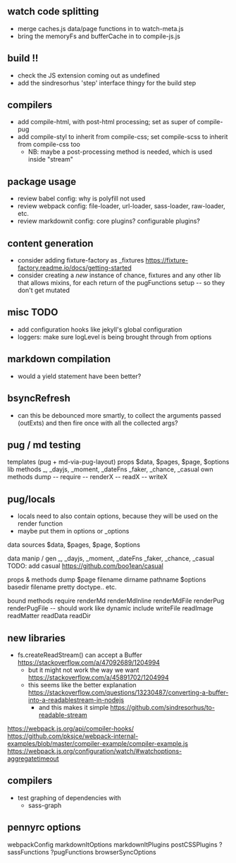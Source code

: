 ## watch code splitting

- merge caches.js data/page functions in to watch-meta.js
- bring the memoryFs and bufferCache in to compile-js.js

## build !!

- check the JS extension coming out as undefined
- add the sindresorhus 'step' interface thingy for the build step

## compilers

- add compile-html, with post-html processing; set as super of compile-pug
- add compile-styl to inherit from compile-css; set compile-scss to inherit from compile-css too
  - NB: maybe a post-processing method is needed, which is used inside "stream"

## package usage

- review babel config: why is polyfill not used
- review webpack config: file-loader, url-loader, sass-loader, raw-loader, etc.
- review markdownit config: core plugins? configurable plugins?


## content generation

- consider adding fixture-factory as _fixtures
  https://fixture-factory.readme.io/docs/getting-started
- consider creating a *new* instance of chance, fixtures and any other lib that allows mixins, for each return of the pugFunctions setup -- so they don't get mutated

## misc TODO

- add configuration hooks like jekyll's global configuration
- loggers: make sure logLevel is being brought through from options

## markdown compilation
- would a yield statement have been better?

## bsyncRefresh
- can this be debounced more smartly, to collect the arguments passed (outExts) and then fire once with all the collected args?

## pug / md testing

templates (pug + md-via-pug-layout)
  props
    $data, $pages, $page, $options
  lib methods
    _, _dayjs, _moment, _dateFns
    _faker, _chance, _casual
  own methods
    dump
    --
    require
    --
    renderX
    --
    readX
    --
    writeX

## pug/locals

- locals need to also contain options, because they will be used on the render function
- maybe put them in options or _options

data sources
  $data, $pages, $page, $options

data manip / gen
  _, _dayjs, _moment, _dateFns
  _faker, _chance, _casual
  TODO: add casual https://github.com/boo1ean/casual

props & methods
  dump
  $page
    filename
    dirname
    pathname
  $options
    basedir
    filename
    pretty
    doctype.. etc.

bound methods
  require
  renderMd
  renderMdInline
  renderMdFile
  renderPug
  renderPugFile -- should work like dynamic include
  writeFile
  readImage
  readMatter
  readData
  readDir


## new libraries

- fs.createReadStream() can accept a Buffer https://stackoverflow.com/a/47092689/1204994
  - but it might not work the way we want https://stackoverflow.com/a/45891702/1204994
  - this seems like the better explanation https://stackoverflow.com/questions/13230487/converting-a-buffer-into-a-readablestream-in-nodejs
    - and this makes it simple https://github.com/sindresorhus/to-readable-stream


https://webpack.js.org/api/compiler-hooks/
https://github.com/pksjce/webpack-internal-examples/blob/master/compiler-example/compiler-example.js
https://webpack.js.org/configuration/watch/#watchoptions-aggregatetimeout

## compilers

- test graphing of dependencies with
  - sass-graph

## pennyrc options

webpackConfig
markdownItOptions
markdownItPlugins
postCSSPlugins
?sassFunctions
?pugFunctions
browserSyncOptions
